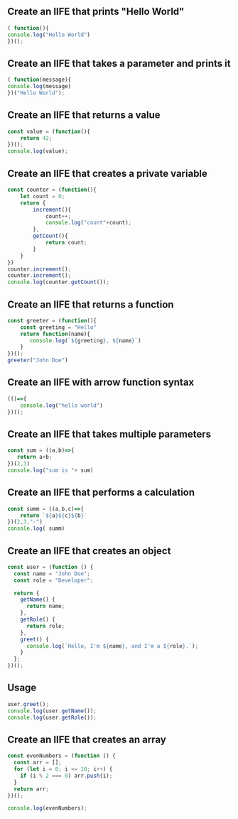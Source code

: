 ## Create an IIFE that prints "Hello World"

```js
( function(){
console.log("Hello World")
})();
```

## Create an IIFE that takes a parameter and prints it

```js
( function(message){
console.log(message)
})("Hello World");
```

## Create an IIFE that returns a value

```js
const value = (function(){
    return 42;
})();
console.log(value);
```

## Create an IIFE that creates a private variable

```js
const counter = (function(){
    let count = 0;
    return {
        increment(){
            count++;
            console.log("count"+count);
        },
        getCount(){
            return count;
        }
    }
})
counter.increment(); 
counter.increment(); 
console.log(counter.getCount());
```

## Create an IIFE that returns a function

```js
const greeter = (function(){
    const greeting = "Hello"
    return function(name){
       console.log(`${greeting}, ${name}`)
    }
})();
greeter("John Doe")
```

## Create an IIFE with arrow function syntax

```js
(()=>{
    console.log("hello world")
})();
```

## Create an IIFE that takes multiple parameters

```js
const sum = ((a,b)=>{
   return a+b;
})(2,3)
console.log("sum is "+ sum)
```

## Create an IIFE that performs a calculation

```js
const summ = ((a,b,c)=>{
    return `${a}${c}${b}`
})(2,3,"-")
console.log( summ)
```

## Create an IIFE that creates an object

```js
const user = (function () {
  const name = "John Doe";
  const role = "Developer";

  return {
    getName() {
      return name;
    },
    getRole() {
      return role;
    },
    greet() {
      console.log(`Hello, I'm ${name}, and I'm a ${role}.`);
    }
  };
})();
```

## Usage

```js
user.greet();                
console.log(user.getName()); 
console.log(user.getRole());
```

## Create an IIFE that creates an array

```js
const evenNumbers = (function () {
  const arr = [];
  for (let i = 0; i <= 10; i++) {
    if (i % 2 === 0) arr.push(i);
  }
  return arr;
})();

console.log(evenNumbers);
```
